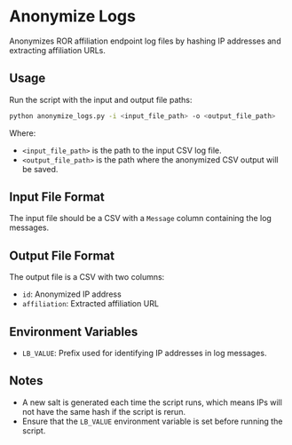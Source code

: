 
# Anonymize Logs

Anonymizes ROR affiliation endpoint log files by hashing IP addresses and extracting affiliation URLs.

## Usage

Run the script with the input and output file paths:

```bash
python anonymize_logs.py -i <input_file_path> -o <output_file_path>
```

Where:
- `<input_file_path>` is the path to the input CSV log file.
- `<output_file_path>` is the path where the anonymized CSV output will be saved.

## Input File Format

The input file should be a CSV with a `Message` column containing the log messages.

## Output File Format

The output file is a CSV with two columns:
- `id`: Anonymized IP address
- `affiliation`: Extracted affiliation URL

## Environment Variables

- `LB_VALUE`: Prefix used for identifying IP addresses in log messages.

## Notes

- A new salt is generated each time the script runs, which means IPs will not have the same hash if the script is rerun.
- Ensure that the `LB_VALUE` environment variable is set before running the script.
